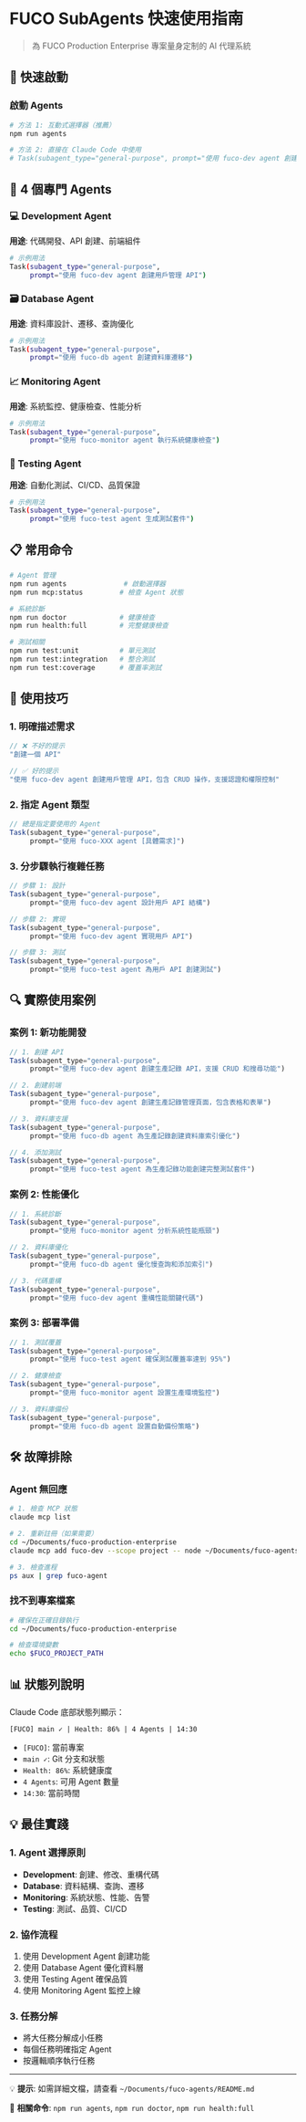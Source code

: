 # FUCO SubAgents 快速使用指南

> 為 FUCO Production Enterprise 專案量身定制的 AI 代理系統

## 🚀 快速啟動

### 啟動 Agents
```bash
# 方法 1: 互動式選擇器（推薦）
npm run agents

# 方法 2: 直接在 Claude Code 中使用
# Task(subagent_type="general-purpose", prompt="使用 fuco-dev agent 創建 API")
```

## 🤖 4 個專門 Agents

### 💻 Development Agent
**用途**: 代碼開發、API 創建、前端組件
```bash
# 示例用法
Task(subagent_type="general-purpose", 
     prompt="使用 fuco-dev agent 創建用戶管理 API")
```

### 🗃️ Database Agent  
**用途**: 資料庫設計、遷移、查詢優化
```bash
# 示例用法
Task(subagent_type="general-purpose",
     prompt="使用 fuco-db agent 創建資料庫遷移")
```

### 📈 Monitoring Agent
**用途**: 系統監控、健康檢查、性能分析
```bash
# 示例用法
Task(subagent_type="general-purpose",
     prompt="使用 fuco-monitor agent 執行系統健康檢查")
```

### 🔬 Testing Agent
**用途**: 自動化測試、CI/CD、品質保證
```bash
# 示例用法  
Task(subagent_type="general-purpose",
     prompt="使用 fuco-test agent 生成測試套件")
```

## 📋 常用命令

```bash
# Agent 管理
npm run agents              # 啟動選擇器
npm run mcp:status         # 檢查 Agent 狀態

# 系統診斷
npm run doctor             # 健康檢查
npm run health:full        # 完整健康檢查

# 測試相關
npm run test:unit          # 單元測試
npm run test:integration   # 整合測試
npm run test:coverage      # 覆蓋率測試
```

## 🎯 使用技巧

### 1. 明確描述需求
```javascript
// ❌ 不好的提示
"創建一個 API"

// ✅ 好的提示
"使用 fuco-dev agent 創建用戶管理 API，包含 CRUD 操作，支援認證和權限控制"
```

### 2. 指定 Agent 類型
```javascript
// 總是指定要使用的 Agent
Task(subagent_type="general-purpose", 
     prompt="使用 fuco-XXX agent [具體需求]")
```

### 3. 分步驟執行複雜任務
```javascript
// 步驟 1: 設計
Task(subagent_type="general-purpose",
     prompt="使用 fuco-dev agent 設計用戶 API 結構")

// 步驟 2: 實現  
Task(subagent_type="general-purpose",
     prompt="使用 fuco-dev agent 實現用戶 API")

// 步驟 3: 測試
Task(subagent_type="general-purpose", 
     prompt="使用 fuco-test agent 為用戶 API 創建測試")
```

## 🔍 實際使用案例

### 案例 1: 新功能開發
```javascript
// 1. 創建 API
Task(subagent_type="general-purpose",
     prompt="使用 fuco-dev agent 創建生產記錄 API，支援 CRUD 和搜尋功能")

// 2. 創建前端  
Task(subagent_type="general-purpose",
     prompt="使用 fuco-dev agent 創建生產記錄管理頁面，包含表格和表單")

// 3. 資料庫支援
Task(subagent_type="general-purpose", 
     prompt="使用 fuco-db agent 為生產記錄創建資料庫索引優化")

// 4. 添加測試
Task(subagent_type="general-purpose",
     prompt="使用 fuco-test agent 為生產記錄功能創建完整測試套件")
```

### 案例 2: 性能優化
```javascript
// 1. 系統診斷
Task(subagent_type="general-purpose",
     prompt="使用 fuco-monitor agent 分析系統性能瓶頸")

// 2. 資料庫優化  
Task(subagent_type="general-purpose",
     prompt="使用 fuco-db agent 優化慢查詢和添加索引")

// 3. 代碼重構
Task(subagent_type="general-purpose",
     prompt="使用 fuco-dev agent 重構性能關鍵代碼")
```

### 案例 3: 部署準備
```javascript
// 1. 測試覆蓋
Task(subagent_type="general-purpose",
     prompt="使用 fuco-test agent 確保測試覆蓋率達到 95%")

// 2. 健康檢查
Task(subagent_type="general-purpose", 
     prompt="使用 fuco-monitor agent 設置生產環境監控")

// 3. 資料庫備份
Task(subagent_type="general-purpose",
     prompt="使用 fuco-db agent 設置自動備份策略")
```

## 🛠️ 故障排除

### Agent 無回應
```bash
# 1. 檢查 MCP 狀態
claude mcp list

# 2. 重新註冊（如果需要）
cd ~/Documents/fuco-production-enterprise
claude mcp add fuco-dev --scope project -- node ~/Documents/fuco-agents/fuco-dev-agent.js

# 3. 檢查進程
ps aux | grep fuco-agent
```

### 找不到專案檔案
```bash
# 確保在正確目錄執行
cd ~/Documents/fuco-production-enterprise

# 檢查環境變數
echo $FUCO_PROJECT_PATH
```

## 📊 狀態列說明

Claude Code 底部狀態列顯示：
```
[FUCO] main ✓ | Health: 86% | 4 Agents | 14:30
```

- `[FUCO]`: 當前專案
- `main ✓`: Git 分支和狀態
- `Health: 86%`: 系統健康度
- `4 Agents`: 可用 Agent 數量  
- `14:30`: 當前時間

## 💡 最佳實踐

### 1. Agent 選擇原則
- **Development**: 創建、修改、重構代碼
- **Database**: 資料結構、查詢、遷移  
- **Monitoring**: 系統狀態、性能、告警
- **Testing**: 測試、品質、CI/CD

### 2. 協作流程
1. 使用 Development Agent 創建功能
2. 使用 Database Agent 優化資料層
3. 使用 Testing Agent 確保品質
4. 使用 Monitoring Agent 監控上線

### 3. 任務分解
- 將大任務分解成小任務
- 每個任務明確指定 Agent
- 按邏輯順序執行任務

---

💡 **提示**: 如需詳細文檔，請查看 `~/Documents/fuco-agents/README.md`

🔗 **相關命令**: `npm run agents`, `npm run doctor`, `npm run health:full`
